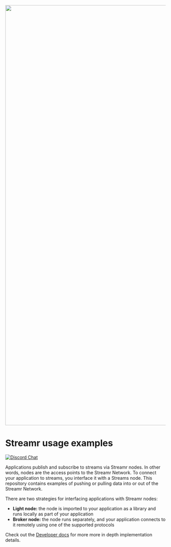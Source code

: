 <p align="center">
  <a href="https://streamr.network">
    <img alt="Streamr" src="https://raw.githubusercontent.com/streamr-dev/network-monorepo/main/packages/client/readme-header.png" width="1320" />
  </a>
</p>

<h1 align="left">
  Streamr usage examples
</h1>

[![Discord Chat](https://img.shields.io/discord/801574432350928907.svg?label=Discord&logo=Discord&colorB=7289da)](https://discord.gg/FVtAph9cvz)

Applications publish and subscribe to streams via Streamr nodes. In other words, nodes are the access points to the Streamr Network. To connect your application to streams, you interface it with a Streams node. This repository contains examples of pushing or pulling data into or out of the Streamr Network.

There are two strategies for interfacing applications with Streamr nodes: 

- **Light node:** the node is imported to your application as a library and runs locally as part of your application
- **Broker node:** the node runs separately, and your application connects to it remotely using one of the supported protocols

Check out the [Developer docs](https://streamr.network/docs) for more more in depth implementation details.

